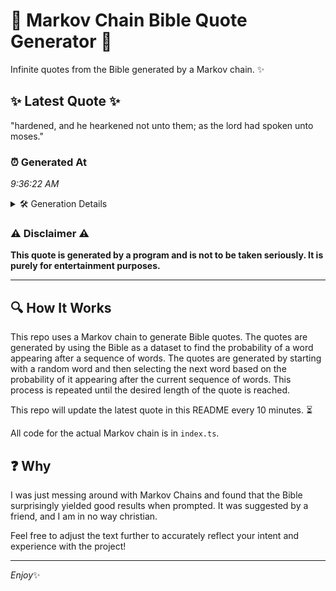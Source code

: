 # 📖 Markov Chain Bible Quote Generator 📖

Infinite quotes from the Bible generated by a Markov chain. ✨

## ✨ Latest Quote ✨
"hardened, and he hearkened not unto them; as the lord had spoken unto moses."

### ⏰ Generated At
*9:36:22 AM*

<details>
    <summary>🛠️ Generation Details</summary>
    <p>
        <strong>🌱 Seed:</strong> hardened,<br>
        <strong>🔄 Iterations:</strong> 13<br>
        <strong>📜 Context History:</strong><br>[ hardened, ]: and<br>[ hardened,, and ]: he<br>[ hardened,, and, he ]: hearkened<br>[ hardened,, and, he, hearkened ]: not<br>[ hardened,, and, he, hearkened, not ]: unto<br>[ hardened,, and, he, hearkened, not, unto ]: them;<br>[ and, he, hearkened, not, unto, them; ]: as<br>[ he, hearkened, not, unto, them;, as ]: the<br>[ hearkened, not, unto, them;, as, the ]: lord<br>[ not, unto, them;, as, the, lord ]: had<br>[ unto, them;, as, the, lord, had ]: spoken<br>[ them;, as, the, lord, had, spoken ]: unto<br>[ as, the, lord, had, spoken, unto ]: moses.<br>
    </p>
</details>

### ⚠️ Disclaimer ⚠️
**This quote is generated by a program and is not to be taken seriously. It is purely for entertainment purposes.**

---

## 🔍 How It Works

This repo uses a Markov chain to generate Bible quotes. The quotes are generated by using the Bible as a dataset to find the probability of a word appearing after a sequence of words. The quotes are generated by starting with a random word and then selecting the next word based on the probability of it appearing after the current sequence of words. This process is repeated until the desired length of the quote is reached.

This repo will update the latest quote in this README every 10 minutes. ⏳

All code for the actual Markov chain is in `index.ts`.

## ❓ Why

I was just messing around with Markov Chains and found that the Bible surprisingly yielded good results when prompted. 
It was suggested by a friend, and I am in no way christian.

Feel free to adjust the text further to accurately reflect your intent and experience with the project!

---

*Enjoy*✨
